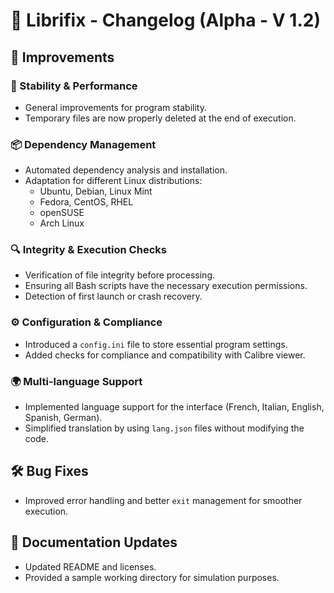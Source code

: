 # 📢 Librifix - Changelog (Alpha - V 1.2)

## 🚀 Improvements

### 🔧 Stability & Performance

- General improvements for program stability.
- Temporary files are now properly deleted at the end of execution.

### 📦 Dependency Management

- Automated dependency analysis and installation.
- Adaptation for different Linux distributions:
  - Ubuntu, Debian, Linux Mint
  - Fedora, CentOS, RHEL
  - openSUSE
  - Arch Linux

### 🔍 Integrity & Execution Checks

- Verification of file integrity before processing.
- Ensuring all Bash scripts have the necessary execution permissions.
- Detection of first launch or crash recovery.

### ⚙️ Configuration & Compliance

- Introduced a `config.ini` file to store essential program settings.
- Added checks for compliance and compatibility with Calibre viewer.

### 🌍 Multi-language Support

- Implemented language support for the interface (French, Italian, English, Spanish, German).
- Simplified translation by using `lang.json` files without modifying the code.

## 🛠 Bug Fixes

- Improved error handling and better `exit` management for smoother execution.

## 📄 Documentation Updates

- Updated README and licenses.
- Provided a sample working directory for simulation purposes.

